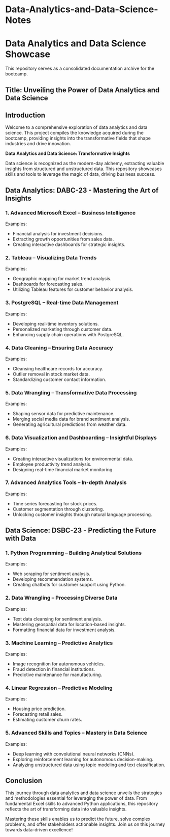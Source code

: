 # Data-Analytics-and-Data-Science-Notes
# Data Analytics and Data Science Showcase

This repository serves as a consolidated documentation archive for the bootcamp.

## Title: Unveiling the Power of Data Analytics and Data Science

## Introduction

Welcome to a comprehensive exploration of data analytics and data science. This project compiles the knowledge acquired during the bootcamp, providing insights into the transformative fields that shape industries and drive innovation.

**Data Analytics and Data Science: Transformative Insights**

Data science is recognized as the modern-day alchemy, extracting valuable insights from structured and unstructured data. This repository showcases skills and tools to leverage the magic of data, driving business success.

## Data Analytics: DABC-23 - Mastering the Art of Insights

### 1. Advanced Microsoft Excel – Business Intelligence

Examples:
- Financial analysis for investment decisions.
- Extracting growth opportunities from sales data.
- Creating interactive dashboards for strategic insights.

### 2. Tableau – Visualizing Data Trends

Examples:
- Geographic mapping for market trend analysis.
- Dashboards for forecasting sales.
- Utilizing Tableau features for customer behavior analysis.

### 3. PostgreSQL – Real-time Data Management

Examples:
- Developing real-time inventory solutions.
- Personalized marketing through customer data.
- Enhancing supply chain operations with PostgreSQL.

### 4. Data Cleaning – Ensuring Data Accuracy

Examples:
- Cleansing healthcare records for accuracy.
- Outlier removal in stock market data.
- Standardizing customer contact information.

### 5. Data Wrangling – Transformative Data Processing

Examples:
- Shaping sensor data for predictive maintenance.
- Merging social media data for brand sentiment analysis.
- Generating agricultural predictions from weather data.

### 6. Data Visualization and Dashboarding – Insightful Displays

Examples:
- Creating interactive visualizations for environmental data.
- Employee productivity trend analysis.
- Designing real-time financial market monitoring.

### 7. Advanced Analytics Tools – In-depth Analysis

Examples:
- Time series forecasting for stock prices.
- Customer segmentation through clustering.
- Unlocking customer insights through natural language processing.

## Data Science: DSBC-23 - Predicting the Future with Data

### 1. Python Programming – Building Analytical Solutions

Examples:
- Web scraping for sentiment analysis.
- Developing recommendation systems.
- Creating chatbots for customer support using Python.

### 2. Data Wrangling – Processing Diverse Data

Examples:
- Text data cleansing for sentiment analysis.
- Mastering geospatial data for location-based insights.
- Formatting financial data for investment analysis.

### 3. Machine Learning – Predictive Analytics

Examples:
- Image recognition for autonomous vehicles.
- Fraud detection in financial institutions.
- Predictive maintenance for manufacturing.

### 4. Linear Regression – Predictive Modeling

Examples:
- Housing price prediction.
- Forecasting retail sales.
- Estimating customer churn rates.

### 5. Advanced Skills and Topics – Mastery in Data Science

Examples:
- Deep learning with convolutional neural networks (CNNs).
- Exploring reinforcement learning for autonomous decision-making.
- Analyzing unstructured data using topic modeling and text classification.

## Conclusion

This journey through data analytics and data science unveils the strategies and methodologies essential for leveraging the power of data. From fundamental Excel skills to advanced Python applications, this repository reflects the art of transforming data into valuable insights.

Mastering these skills enables us to predict the future, solve complex problems, and offer stakeholders actionable insights. Join us on this journey towards data-driven excellence!
